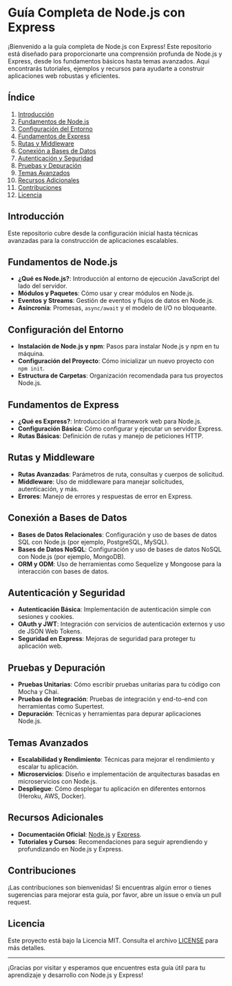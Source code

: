 # Guía Completa de Node.js con Express

¡Bienvenido a la guía completa de Node.js con Express! Este repositorio está diseñado para proporcionarte una comprensión profunda de Node.js y Express, desde los fundamentos básicos hasta temas avanzados. Aquí encontrarás tutoriales, ejemplos y recursos para ayudarte a construir aplicaciones web robustas y eficientes.

## Índice

1. [Introducción](#introducción)
2. [Fundamentos de Node.js](#fundamentos-de-nodejs)
3. [Configuración del Entorno](#configuración-del-entorno)
4. [Fundamentos de Express](#fundamentos-de-express)
5. [Rutas y Middleware](#rutas-y-middleware)
6. [Conexión a Bases de Datos](#conexión-a-bases-de-datos)
7. [Autenticación y Seguridad](#autenticación-y-seguridad)
8. [Pruebas y Depuración](#pruebas-y-depuración)
9. [Temas Avanzados](#temas-avanzados)
10. [Recursos Adicionales](#recursos-adicionales)
11. [Contribuciones](#contribuciones)
12. [Licencia](#licencia)

## Introducción

Este repositorio cubre desde la configuración inicial hasta técnicas avanzadas para la construcción de aplicaciones escalables.

## Fundamentos de Node.js

- **¿Qué es Node.js?**: Introducción al entorno de ejecución JavaScript del lado del servidor.
- **Módulos y Paquetes**: Cómo usar y crear módulos en Node.js.
- **Eventos y Streams**: Gestión de eventos y flujos de datos en Node.js.
- **Asincronía**: Promesas, `async/await` y el modelo de I/O no bloqueante.

## Configuración del Entorno

- **Instalación de Node.js y npm**: Pasos para instalar Node.js y npm en tu máquina.
- **Configuración del Proyecto**: Cómo inicializar un nuevo proyecto con `npm init`.
- **Estructura de Carpetas**: Organización recomendada para tus proyectos Node.js.

## Fundamentos de Express

- **¿Qué es Express?**: Introducción al framework web para Node.js.
- **Configuración Básica**: Cómo configurar y ejecutar un servidor Express.
- **Rutas Básicas**: Definición de rutas y manejo de peticiones HTTP.

## Rutas y Middleware

- **Rutas Avanzadas**: Parámetros de ruta, consultas y cuerpos de solicitud.
- **Middleware**: Uso de middleware para manejar solicitudes, autenticación, y más.
- **Errores**: Manejo de errores y respuestas de error en Express.

## Conexión a Bases de Datos

- **Bases de Datos Relacionales**: Configuración y uso de bases de datos SQL con Node.js (por ejemplo, PostgreSQL, MySQL).
- **Bases de Datos NoSQL**: Configuración y uso de bases de datos NoSQL con Node.js (por ejemplo, MongoDB).
- **ORM y ODM**: Uso de herramientas como Sequelize y Mongoose para la interacción con bases de datos.

## Autenticación y Seguridad

- **Autenticación Básica**: Implementación de autenticación simple con sesiones y cookies.
- **OAuth y JWT**: Integración con servicios de autenticación externos y uso de JSON Web Tokens.
- **Seguridad en Express**: Mejoras de seguridad para proteger tu aplicación web.

## Pruebas y Depuración

- **Pruebas Unitarias**: Cómo escribir pruebas unitarias para tu código con Mocha y Chai.
- **Pruebas de Integración**: Pruebas de integración y end-to-end con herramientas como Supertest.
- **Depuración**: Técnicas y herramientas para depurar aplicaciones Node.js.

## Temas Avanzados

- **Escalabilidad y Rendimiento**: Técnicas para mejorar el rendimiento y escalar tu aplicación.
- **Microservicios**: Diseño e implementación de arquitecturas basadas en microservicios con Node.js.
- **Despliegue**: Cómo desplegar tu aplicación en diferentes entornos (Heroku, AWS, Docker).

## Recursos Adicionales

- **Documentación Oficial**: [Node.js](https://nodejs.org/en/docs/) y [Express](https://expressjs.com/).
- **Tutoriales y Cursos**: Recomendaciones para seguir aprendiendo y profundizando en Node.js y Express.

## Contribuciones

¡Las contribuciones son bienvenidas! Si encuentras algún error o tienes sugerencias para mejorar esta guía, por favor, abre un issue o envía un pull request.

## Licencia

Este proyecto está bajo la Licencia MIT. Consulta el archivo [LICENSE](LICENSE) para más detalles.

---

¡Gracias por visitar y esperamos que encuentres esta guía útil para tu aprendizaje y desarrollo con Node.js y Express!

